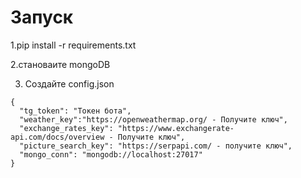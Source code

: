 # Запуск

1.pip install -r requirements.txt

2.становаите mongoDB

3. Создайте config.json
```
{
  "tg_token": "Токен бота",
  "weather_key":"https://openweathermap.org/ - Получите ключ",
  "exchange_rates_key": "https://www.exchangerate-api.com/docs/overview - Получите ключ",
  "picture_search_key": "https://serpapi.com/ - получите ключ",
  "mongo_conn": "mongodb://localhost:27017"
}
```


